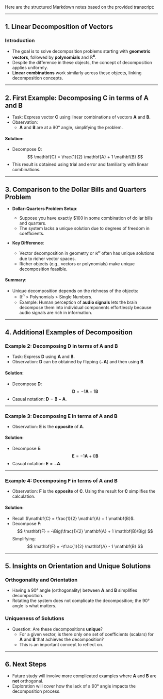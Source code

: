 Here are the structured Markdown notes based on the provided transcript:

---

## 1. Linear Decomposition of Vectors

### Introduction
- The goal is to solve decomposition problems starting with **geometric vectors**, followed by **polynomials** and **$\mathbb{R}^n$**.
- Despite the difference in these objects, the concept of decomposition applies uniformly.
- **Linear combinations** work similarly across these objects, linking decomposition concepts.

---

## 2. First Example: Decomposing $\mathbf{C}$ in terms of $\mathbf{A}$ and $\mathbf{B}$

- Task: Express vector $\mathbf{C}$ using linear combinations of vectors $\mathbf{A}$ and $\mathbf{B}$.
- Observation: 
  - $\mathbf{A}$ and $\mathbf{B}$ are at a 90° angle, simplifying the problem.

#### Solution:
- Decompose $\mathbf{C}$:
  $$
  \mathbf{C} = \frac{1}{2} \mathbf{A} + 1 \mathbf{B}
  $$
- This result is obtained using trial and error and familiarity with linear combinations.

---

## 3. Comparison to the Dollar Bills and Quarters Problem

- **Dollar-Quarters Problem Setup**:
  - Suppose you have exactly $100 in some combination of dollar bills and quarters.
  - The system lacks a unique solution due to degrees of freedom in coefficients.

- **Key Difference**:
  - Vector decomposition in geometry or $\mathbb{R}^n$ often has unique solutions due to richer vector spaces.
  - Richer objects (e.g., vectors or polynomials) make unique decomposition feasible.

#### Summary:
- Unique decomposition depends on the richness of the objects:
  - $\mathbb{R}^n$ > Polynomials > Single Numbers.
  - Example: Human perception of **audio signals** lets the brain decompose them into individual components effortlessly because audio signals are rich in information.

---

## 4. Additional Examples of Decomposition

### Example 2: Decomposing $\mathbf{D}$ in terms of $\mathbf{A}$ and $\mathbf{B}$
- Task: Express $\mathbf{D}$ using $\mathbf{A}$ and $\mathbf{B}$.
- Observation: $\mathbf{D}$ can be obtained by flipping ($-\mathbf{A}$) and then using $\mathbf{B}$.

#### Solution:
- Decompose $\mathbf{D}$:
  $$
  \mathbf{D} = -1 \mathbf{A} + 1 \mathbf{B}
  $$
- Casual notation: $\mathbf{D} = \mathbf{B} - \mathbf{A}$.

---

### Example 3: Decomposing $\mathbf{E}$ in terms of $\mathbf{A}$ and $\mathbf{B}$
- Observation: $\mathbf{E}$ is the **opposite** of $\mathbf{A}$.

#### Solution:
- Decompose $\mathbf{E}$:
  $$
  \mathbf{E} = -1 \mathbf{A} + 0 \mathbf{B}
  $$
- Casual notation: $\mathbf{E} = -\mathbf{A}$.

---

### Example 4: Decomposing $\mathbf{F}$ in terms of $\mathbf{A}$ and $\mathbf{B}$
- Observation: $\mathbf{F}$ is the **opposite** of $\mathbf{C}$. Using the result for $\mathbf{C}$ simplifies the calculation.

#### Solution:
- Recall $\mathbf{C} = \frac{1}{2} \mathbf{A} + 1 \mathbf{B}$.
- Decompose $\mathbf{F}$:
  $$
  \mathbf{F} = -\Big(\frac{1}{2} \mathbf{A} + 1 \mathbf{B}\Big)
  $$
  Simplifying:
  $$
  \mathbf{F} = -\frac{1}{2} \mathbf{A} - 1 \mathbf{B}
  $$

---

## 5. Insights on Orientation and Unique Solutions

### Orthogonality and Orientation
- Having a 90° angle (orthogonality) between $\mathbf{A}$ and $\mathbf{B}$ simplifies decomposition.
- Rotating the system does not complicate the decomposition; the 90° angle is what matters.

### Uniqueness of Solutions
- Question: Are these decompositions **unique**?
  - For a given vector, is there only one set of coefficients (scalars) for $\mathbf{A}$ and $\mathbf{B}$ that achieves the decomposition?
  - This is an important concept to reflect on.

---

## 6. Next Steps
- Future study will involve more complicated examples where $\mathbf{A}$ and $\mathbf{B}$ are **not** orthogonal.
- Exploration will cover how the lack of a 90° angle impacts the decomposition process.

